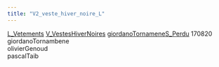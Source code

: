 ```yaml
---
title: "V2_veste_hiver_noire_L"
---
```


[L_Vetements](notes/equipements/L_Vetements.md) [V_VestesHiverNoires](notes/equipements/vetements/V_VestesHiverNoires.md) [giordanoTornamene](notes/utilisateurs/beneficiaires/giordanoTornamene.md)[S_Perdu](notes/statut/S_Perdu.md)
170820 giordanoTornambene\
olivierGenoud\
pascalTaib